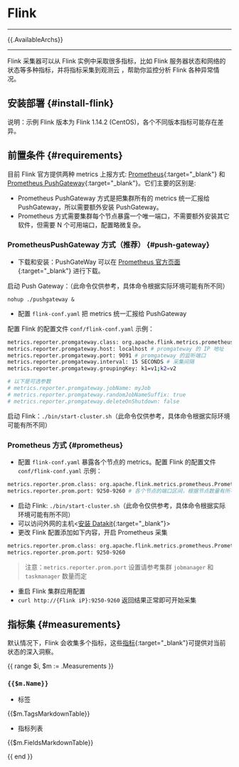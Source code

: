 
# Flink
---

{{.AvailableArchs}}

---

Flink 采集器可以从 Flink 实例中采取很多指标，比如 Flink 服务器状态和网络的状态等多种指标，并将指标采集到观测云 ，帮助你监控分析 Flink 各种异常情况。

## 安装部署 {#install-flink}

说明：示例 Flink 版本为 Flink 1.14.2 (CentOS)，各个不同版本指标可能存在差异。

## 前置条件 {#requirements}

目前 Flink 官方提供两种 metrics 上报方式: [Prometheus](https://nightlies.apache.org/flink/flink-docs-release-1.14/docs/deployment/metric_reporters/#prometheus){:target="_blank"} 和 [Prometheus PushGateway](https://nightlies.apache.org/flink/flink-docs-release-1.14/docs/deployment/metric_reporters/#prometheuspushgateway){:target="_blank"}。它们主要的区别是:

- Prometheus PushGateway 方式是把集群所有的 metrics 统一汇报给 PushGateway，所以需要额外安装 PushGateway。
- Prometheus 方式需要集群每个节点暴露一个唯一端口，不需要额外安装其它软件，但需要 N 个可用端口，配置略微复杂。

### PrometheusPushGateway 方式（推荐） {#push-gateway}

- 下载和安装：PushGateWay 可以在 [Prometheus 官方页面](https://prometheus.io/download/#pushgateway){:target="_blank"} 进行下载。

启动 Push Gateway：（此命令仅供参考，具体命令根据实际环境可能有所不同）

```shell
nohup ./pushgateway &
```

- 配置 `flink-conf.yaml` 把 metrics 统一汇报给 PushGateway

配置 Flink 的配置文件 `conf/flink-conf.yaml` 示例：

```bash
metrics.reporter.promgateway.class: org.apache.flink.metrics.prometheus.PrometheusPushGatewayReporter # 固定这个值，不能改
metrics.reporter.promgateway.host: localhost # promgateway 的 IP 地址
metrics.reporter.promgateway.port: 9091 # promgateway 的监听端口
metrics.reporter.promgateway.interval: 15 SECONDS # 采集间隔
metrics.reporter.promgateway.groupingKey: k1=v1;k2=v2

# 以下是可选参数
# metrics.reporter.promgateway.jobName: myJob
# metrics.reporter.promgateway.randomJobNameSuffix: true
# metrics.reporter.promgateway.deleteOnShutdown: false
```

启动 Flink：`./bin/start-cluster.sh`（此命令仅供参考，具体命令根据实际环境可能有所不同）

### Prometheus 方式 {#prometheus}

- 配置 `flink-conf.yaml` 暴露各个节点的 metrics。配置 Flink 的配置文件 `conf/flink-conf.yaml` 示例：

```bash
metrics.reporter.prom.class: org.apache.flink.metrics.prometheus.PrometheusReporter
metrics.reporter.prom.port: 9250-9260 # 各个节点的端口区间，根据节点数量有所不同，一个端口对应一个节点
```

- 启动 Flink: `./bin/start-cluster.sh`（此命令仅供参考，具体命令根据实际环境可能有所不同）
- 可以访问外网的主机<[安装 Datakit](https://www.yuque.com/dataflux/datakit/datakit-install){:target="_blank"}>
- 更改 Flink 配置添加如下内容，开启 Prometheus 采集

```bash
metrics.reporter.prom.class: org.apache.flink.metrics.prometheus.PrometheusReporter
metrics.reporter.prom.port: 9250-9260
```

> 注意：`metrics.reporter.prom.port` 设置请参考集群 `jobmanager` 和 `taskmanager` 数量而定

- 重启 Flink 集群应用配置
- `curl http://{Flink iP}:9250-9260` 返回结果正常即可开始采集

## 指标集 {#measurements}

默认情况下，Flink 会收集多个指标，这些[指标](https://nightlies.apache.org/flink/flink-docs-release-1.14/docs/ops/metrics/#system-metrics){:target="_blank"}可提供对当前状态的深入洞察。

{{ range $i, $m := .Measurements }}

### `{{$m.Name}}`

- 标签

{{$m.TagsMarkdownTable}}

- 指标列表

{{$m.FieldsMarkdownTable}}

{{ end }}
